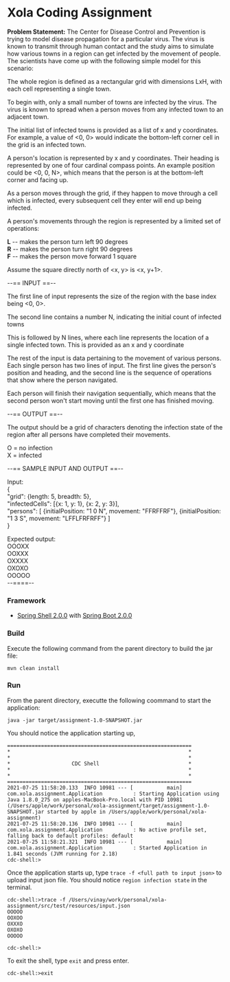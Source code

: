 Xola Coding Assignment
=====================================================

**Problem Statement:**
The Center for Disease Control and Prevention is trying to model disease propagation for a particular virus. The virus is known to transmit through human contact and the study aims to simulate how various towns in a region can get infected by the movement of people. The scientists have come up with the following simple model for this scenario:


The whole region is defined as a rectangular grid with dimensions LxH, with each cell representing a single town.

To begin with, only a small number of towns are infected by the virus. The virus is known to spread when a person moves from any infected town to an adjacent town.

The initial list of infected towns is provided as a list of x and y coordinates. For example, a value of <0, 0> would indicate the bottom-left corner cell in the grid is an infected town.


A person's location is represented by x and y coordinates. Their heading is represented by one of four cardinal compass points. An example position could be <0, 0, N>, which means that the person is at the bottom-left corner and facing up.

As a person moves through the grid, if they happen to move through a cell which is infected, every subsequent cell they enter will end up being infected.

A person's movements through the region is represented by a limited set of operations:

**L** -- makes the person turn left 90 degrees  
**R** -- makes the person turn right 90 degrees  
**F** -- makes the person move forward 1 square

Assume the square directly north of <x, y> is <x, y+1>.

--== INPUT ==--

The first line of input represents the size of the region with the base index being <0, 0>.

The second line contains a number N, indicating the initial count of infected towns

This is followed by N lines, where each line represents the location of a single infected town. This is provided as an x and y coordinate

The rest of the input is data pertaining to the movement of various persons. Each single person has two lines of input. The first line gives the person's position and heading, and the second line is the sequence of operations that show where the person navigated.

Each person will finish their navigation sequentially, which means that the second person won't start moving until the first one has finished moving.

--== OUTPUT ==--

The output should be a grid of characters denoting the infection state of the region after all persons have completed their movements.

O = no infection  
X = infected

--== SAMPLE INPUT AND OUTPUT ==--  

Input:  
{  
"grid": {length: 5, breadth:  5},  
"infectedCells": [{x:  1, y:  1}, {x:  2, y:  3}],  
"persons": [
    {initialPosition: "1 0 N", movement: "FFRFFRF"},
{initialPosition: "1 3 S", movement: "LFFLFRFRFF"}
]  
}

Expected output:  
OOOXX  
OOXXX  
OXXXX  
OXOXO  
OOOOO  
--====--

### Framework
- [Spring Shell 2.0.0](https://docs.spring.io/spring-shell/docs/2.0.0.M2/reference/htmlsingle/#_let_s_give_it_a_ride)
with [Spring Boot 2.0.0](https://docs.spring.io/spring-boot/docs/2.4.5/reference/htmlsingle/)

### Build
Execute the following command from the parent directory to build the jar file:
```
mvn clean install
```

### Run
From the parent directory, executte the following coommand to start the application:
```
java -jar target/assignment-1.0-SNAPSHOT.jar
```

You should notice the application starting up,
```
============================================================
*                                                          *
*                                                          *
*                    CDC Shell                             *
*                                                          *
*                                                          *
============================================================
2021-07-25 11:58:20.133  INFO 10981 --- [           main] com.xola.assignment.Application          : Starting Application using Java 1.8.0_275 on apples-MacBook-Pro.local with PID 10981 (/Users/apple/work/personal/xola-assignment/target/assignment-1.0-SNAPSHOT.jar started by apple in /Users/apple/work/personal/xola-assignment)
2021-07-25 11:58:20.136  INFO 10981 --- [           main] com.xola.assignment.Application          : No active profile set, falling back to default profiles: default
2021-07-25 11:58:21.321  INFO 10981 --- [           main] com.xola.assignment.Application          : Started Application in 1.841 seconds (JVM running for 2.18)
cdc-shell:>
```

Once the application starts up, type `trace -f <full path to input json>` to upload input json file. You should notice `region infection state` in the terminal.
```
cdc-shell:>trace -f /Users/vinay/work/personal/xola-assignment/src/test/resources/input.json
OOOOO
OOXOO
OXXXO
OXOXO
OOOOO

cdc-shell:>
```
To exit the shell, type `exit` and press enter.
```
cdc-shell:>exit
```
